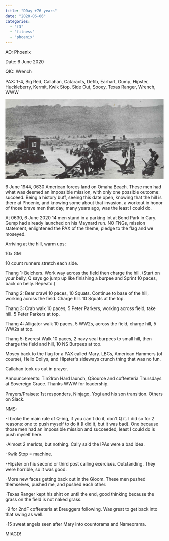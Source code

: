 ```yaml
---
title: "DDay +76 years"
date: "2020-06-06"
categories: 
  - "f3"
  - "fitness"
  - "phoenix"
---
```


AO: Phoenix

Date: 6 June 2020

QIC: Wrench

PAX: 1-4, Big Red, Callahan, Cataracts, Defib, Earhart, Gump, Hipster, Huckleberry, Kermit, Kwik Stop, Side Out, Sooey, Texas Ranger, Wrench, WWW

![](images/omaha_beach_debarquement_chars_ruquet-1.jpg)

6 June 1944, 0630 American forces land on Omaha Beach. These men had what was deemed an impossible mission, with only one possible outcome: succeed. Being a history buff, seeing this date open, knowing that the hill is there at Phoenix, and knowing some about that invasion, a workout in honor of those brave men that day, many years ago, was the least I could do.

At 0630, 6 June 2020 14 men stand in a parking lot at Bond Park in Cary. Gump had already launched on his Maynard run. NO FNGs, mission statement, enlightened the PAX of the theme, pledge to the flag and we moseyed.

Arriving at the hill, warm ups:

10x GM

10 count runners stretch each side.

Thang 1: Belchers. Work way across the field then charge the hill. (Start on your belly, Q says go jump up like finishing a burpee and Sprint 10 paces, back on belly. Repeato.)

Thang 2: Bear crawl 10 paces, 10 Squats. Continue to base of the hill, working across the field. Charge hill. 10 Squats at the top.

Thang 3: Crab walk 10 paces, 5 Peter Parkers, working across field, take hill. 5 Peter Parkers at top.

Thang 4: Alligator walk 10 paces, 5 WW2s, across the field, charge hill, 5 WW2s at top.

Thang 5: Everest Walk 10 paces, 2 navy seal burpees to small hill, then charge the field and hill, 10 NS Burpees at top.

Mosey back to the flag for a PAX called Mary. LBCs, American Hammers (of course), Hello Dollys, and Hipster's sideways crunch thing that was no fun.

Callahan took us out in prayer.

Announcements: Tin2Iron Hard launch, QSource and coffeeteria Thursdays at Sovereign Grace. Thanks WWW for leadership.

Prayers/Praises: 1st responders, Ninjago, Yogi and his son transition. Others on Slack.

NMS:

\-I broke the main rule of Q-ing, if you can't do it, don't Q it. I did so for 2 reasons: one to push myself to do it (I did it, but it was bad). One because those men had an impossible mission and succeeded, least I could do is push myself here.

\-Almost 2 merlots, but nothing. Cally said the IPAs were a bad idea.

\-Kwik Stop = machine.

\-Hipster on his second or third post calling exercises. Outstanding. They were horrible, so it was good.

\-More new faces getting back out in the Gloom. These men pushed themselves, pushed me, and pushed each other.

\-Texas Ranger kept his shirt on until the end, good thinking because the grass on the field is not naked grass.

\-9 for 2ndF coffeeteria at Breuggers following. Was great to get back into that swing as well.

\-15 sweat angels seen after Mary into countorama and Nameorama.

MIAGD!
